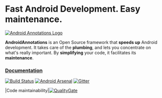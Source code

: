 # Fast Android Development. Easy maintenance.

[![Android Annotations Logo](https://github.com/androidannotations/androidannotations/wiki/img/aa-logo.png)](https://github.com/androidannotations/androidannotations/wiki/Home) 

**AndroidAnnotations** is an Open Source framework that **speeds up** Android development.
It takes care of the **plumbing**, and lets you concentrate on what's really important. By **simplifying** your code, it facilitates its **maintenance**.

### [**Documentation**](https://github.com/androidannotations/androidannotations/wiki/Home)

[![Build Status](https://travis-ci.org/androidannotations/androidannotations.svg?branch=develop)](https://travis-ci.org/androidannotations/androidannotations/builds) [![Android Arsenal](https://img.shields.io/badge/Android%20Arsenal-AndroidAnnotations-brightgreen.svg?style=flat)](http://android-arsenal.com/details/1/128)
[![Gitter](https://badges.gitter.im/Join%20Chat.svg)](https://gitter.im/androidannotations/androidannotations?utm_source=badge&utm_medium=badge&utm_campaign=pr-badge)

|Code maintainability|[![QualityGate](https://quality-gate.com/backend/api/timeline?branchName=develop&projectName=androidannotations_androidannotation)](https://quality-gate.com/dashboard/branches/137076#overview)
